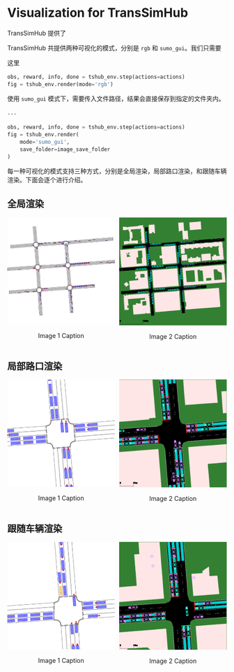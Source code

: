 <!--
 * @Author: WANG Maonan
 * @Date: 2023-11-13 23:37:33
 * @Description: visualization in TsHub
 * @LastEditTime: 2023-11-14 00:07:14
-->
# Visualization for TransSimHub

TransSimHub 提供了

TransSimHub 共提供两种可视化的模式，分别是 `rgb` 和 `sumo_gui`。我们只需要

这里
```python
obs, reward, info, done = tshub_env.step(actions=actions)
fig = tshub_env.render(mode='rgb')
```


使用 `sumo_gui` 模式下，需要传入文件路径，结果会直接保存到指定的文件夹内。
```python
...

obs, reward, info, done = tshub_env.step(actions=actions)
fig = tshub_env.render(
    mode='sumo_gui',
    save_folder=image_save_folder
)
```

每一种可视化的模式支持三种方式，分别是全局渲染，局部路口渲染，和跟随车辆渲染。下面会逐个进行介绍。

## 全局渲染

<div style="display: flex; justify-content: space-between;">
    <div style="width: 49%;">
        <img src="./assets/rgb_global.gif" style="width: 100%;" />
        <p style="text-align: center;">Image 1 Caption</p>
    </div>
    <div style="width: 49%;">
        <img src="./assets/sumogui_global.gif" style="width: 100%;" />
        <p style="text-align: center;">Image 2 Caption</p>
    </div>
</div>



## 局部路口渲染

<div style="display: flex; justify-content: space-between;">
    <div style="width: 49%;">
        <img src="./assets/rgb_node.gif" style="width: 100%;" />
        <p style="text-align: center;">Image 1 Caption</p>
    </div>
    <div style="width: 49%;">
        <img src="./assets/sumogui_node.gif" style="width: 100%;" />
        <p style="text-align: center;">Image 2 Caption</p>
    </div>
</div>


## 跟随车辆渲染

<div style="display: flex; justify-content: space-between;">
    <div style="width: 49%;">
        <img src="./assets/rgb_vehicle.gif" style="width: 100%;" />
        <p style="text-align: center;">Image 1 Caption</p>
    </div>
    <div style="width: 49%;">
        <img src="./assets/sumogui_vehicle.gif" style="width: 100%;" />
        <p style="text-align: center;">Image 2 Caption</p>
    </div>
</div>